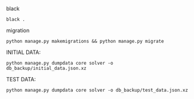 
black
```shell
black .
```

migration
```shell
python manage.py makemigrations && python manage.py migrate
```

INITIAL DATA:
```shell
python manage.py dumpdata core solver -o db_backup/initial_data.json.xz
```

TEST DATA:
```shell
python manage.py dumpdata core solver -o db_backup/test_data.json.xz
```

```shell

```
